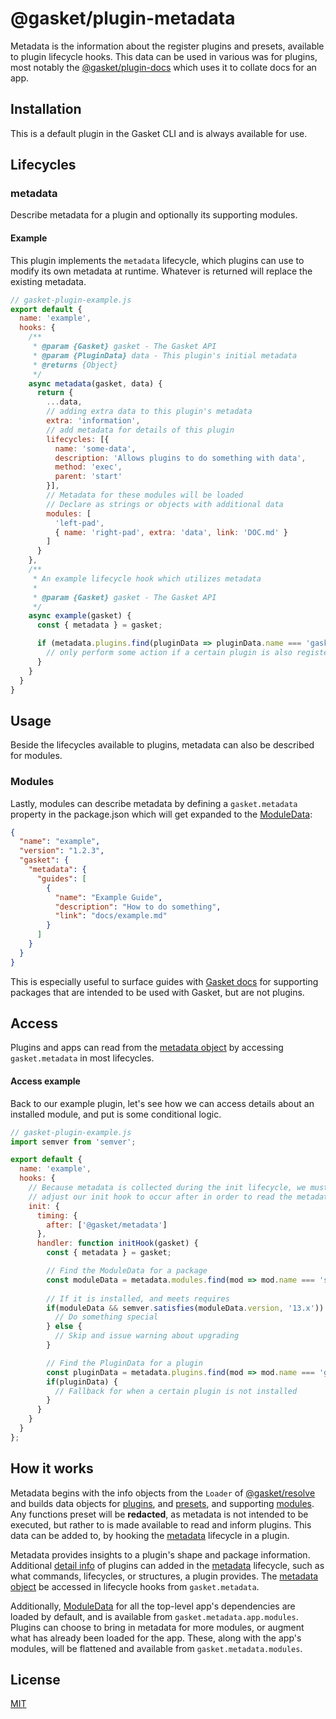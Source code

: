 # @gasket/plugin-metadata

Metadata is the information about the register plugins and presets, available to
plugin lifecycle hooks. This data can be used in various was for plugins, most
notably the [@gasket/plugin-docs] which uses it to collate docs for an app.

## Installation

This is a default plugin in the Gasket CLI and is always available for use.

## Lifecycles

### metadata

Describe metadata for a plugin and optionally its supporting modules.

#### Example

This plugin implements the `metadata` lifecycle, which plugins can use to modify
its own metadata at runtime. Whatever is returned will replace the existing
metadata.

```js
// gasket-plugin-example.js
export default {
  name: 'example',
  hooks: {
    /**
     * @param {Gasket} gasket - The Gasket API
     * @param {PluginData} data - This plugin's initial metadata
     * @returns {Object}
     */
    async metadata(gasket, data) {
      return {
        ...data,
        // adding extra data to this plugin's metadata
        extra: 'information',
        // add metadata for details of this plugin
        lifecycles: [{
          name: 'some-data',
          description: 'Allows plugins to do something with data',
          method: 'exec',
          parent: 'start'
        }],
        // Metadata for these modules will be loaded
        // Declare as strings or objects with additional data
        modules: [
          'left-pad',
          { name: 'right-pad', extra: 'data', link: 'DOC.md' }
        ]
      }
    },
    /**
     * An example lifecycle hook which utilizes metadata
     *
     * @param {Gasket} gasket - The Gasket API
     */
    async example(gasket) {
      const { metadata } = gasket;

      if (metadata.plugins.find(pluginData => pluginData.name === 'gasket-plugin-something')) {
        // only perform some action if a certain plugin is also registered
      }
    }
  }
}
```

## Usage

Beside the lifecycles available to plugins, metadata can also be described for
modules.


### Modules

Lastly, modules can describe metadata by defining a `gasket.metadata` property
in the package.json which will get expanded to the [ModuleData]:

```json
{
  "name": "example",
  "version": "1.2.3",
  "gasket": {
    "metadata": {
      "guides": [
        {
          "name": "Example Guide",
          "description": "How to do something",
          "link": "docs/example.md"
        }
      ]
    }
  }
}
```

This is especially useful to surface guides with
[Gasket docs][@gasket/plugin-docs] for supporting packages that are intended to
be used with Gasket, but are not plugins.

## Access

Plugins and apps can read from the [metadata object] by accessing
`gasket.metadata` in most lifecycles.

#### Access example

Back to our example plugin, let's see how we can access details about an
installed module, and put is some conditional logic. 

```js
// gasket-plugin-example.js
import semver from 'semver';

export default {
  name: 'example',
  hooks: {
    // Because metadata is collected during the init lifecycle, we must 
    // adjust our init hook to occur after in order to read the metadata
    init: {
      timing: {
        after: ['@gasket/metadata']
      },
      handler: function initHook(gasket) {
        const { metadata } = gasket;

        // Find the ModuleData for a package
        const moduleData = metadata.modules.find(mod => mod.name === 'some-package');
        
        // If it is installed, and meets requires
        if(moduleData && semver.satisfies(moduleData.version, '13.x')) {
          // Do something special
        } else {
          // Skip and issue warning about upgrading
        }

        // Find the PluginData for a plugin
        const pluginData = metadata.plugins.find(mod => mod.name === 'gasket-plugin-feature');
        if(pluginData) {
          // Fallback for when a certain plugin is not installed
        }
      }
    }
  }
};
```

## How it works

Metadata begins with the info objects from the `Loader` of [@gasket/resolve] and
builds data objects for [plugins][PluginData], and [presets][PresetData], and
supporting [modules][ModuleData]. Any functions preset will be **redacted**, as
metadata is not intended to be executed, but rather to is made available to read
and inform plugins. This data can be added to, by hooking the [metadata]
lifecycle in a plugin.

Metadata provides insights to a plugin's shape and package information.
Additional [detail info][DetailData] of plugins can added in the [metadata]
lifecycle, such as what commands, lifecycles, or structures, a plugin provides.
The [metadata object] be accessed in lifecycle hooks from `gasket.metadata`.

Additionally, [ModuleData] for all the top-level app's dependencies are loaded
by default, and is available from `gasket.metadata.app.modules`. Plugins can
choose to bring in metadata for more modules, or augment what has already been
loaded for the app. These, along with the app's modules, will be flattened and
available from `gasket.metadata.modules`.

## License

[MIT](./LICENSE.md)

<!-- LINKS -->

[metadata]: #metadata

[ModuleData]: docs/api.md#ModuleData

[PluginData]: docs/api.md#PluginData

[PresetData]: docs/api.md#PresetData

[DetailData]: docs/api.md#DetailData

[metadata object]: docs/api.md#DetailData

[@gasket/plugin-docs]: /packages/gasket-plugin-docs/README.md

[@gasket/resolve]: /packages/gasket-resolve/README.md

[init lifecycle]: /packages/gasket-plugin-command/README.md#init
